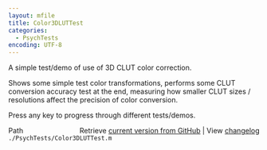 ```yaml
---
layout: mfile
title: Color3DLUTTest
categories:
  - PsychTests
encoding: UTF-8
---
```


A simple test/demo of use of 3D CLUT color correction.

Shows some simple test color transformations, performs some CLUT
conversion accuracy test at the end, measuring how smaller CLUT sizes /
resolutions affect the precision of color conversion.

Press any key to progress through different tests/demos.



<div class="code_header" style="text-align:right;">
  <span style="float:left;">Path&nbsp;&nbsp;</span> <span class="counter">Retrieve <a href=
  "https://raw.github.com/Psychtoolbox-3/Psychtoolbox-3/beta/./PsychTests/Color3DLUTTest.m">current version from GitHub</a> | View <a href=
  "https://github.com/Psychtoolbox-3/Psychtoolbox-3/commits/beta/./PsychTests/Color3DLUTTest.m">changelog</a></span>
</div>
<div class="code">
  <code>./PsychTests/Color3DLUTTest.m</code>
</div>
